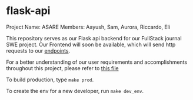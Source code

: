# flask-api
Project Name: ASARE
Members: Aayush, Sam, Aurora, Riccardo, Eli

This repository serves as our Flask api backend for our FullStack journal SWE project. Our Frontend will soon be available, which will send http requests to our [endpoints](server/endpoints.py).

For a better understanding of our user requirements and accomplishments throughout this project, please refer to [this file](docs/ProgressAndGoals.md)

To build production, type `make prod`.

To create the env for a new developer, run `make dev_env`.
